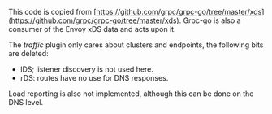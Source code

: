 This code is copied from
[https://github.com/grpc/grpc-go/tree/master/xds](https://github.com/grpc/grpc-go/tree/master/xds).
Grpc-go is also a consumer of the Envoy xDS data and acts upon it.

The *traffic* plugin only cares about clusters and endpoints, the following bits are deleted:

* lDS; listener discovery is not used here.
* rDS: routes have no use for DNS responses.

Load reporting is also not implemented, although this can be done on the DNS level.
